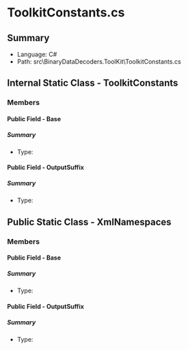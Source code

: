 ﻿# ToolkitConstants.cs

## Summary

* Language: C#
* Path: src\BinaryDataDecoders.ToolKit\ToolkitConstants.cs

## Internal Static Class - ToolkitConstants

### Members

#### Public Field - Base

##### Summary

 * Type: 

#### Public Field - OutputSuffix

##### Summary

 * Type: 

## Public Static Class - XmlNamespaces

### Members

#### Public Field - Base

##### Summary

 * Type: 

#### Public Field - OutputSuffix

##### Summary

 * Type: 

